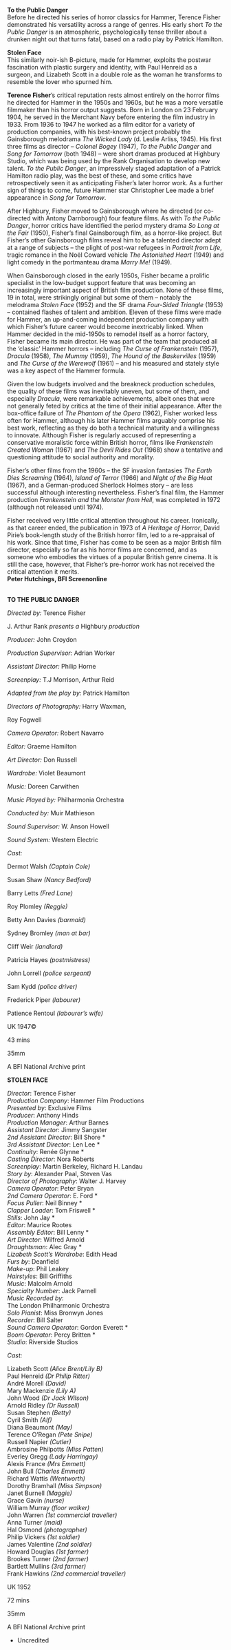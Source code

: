 
**To the Public Danger**  
Before he directed his series of horror classics for Hammer, Terence Fisher demonstrated his versatility across a range of genres. His early short _To the Public Danger_ is an atmospheric, psychologically tense thriller about a drunken night out that turns fatal, based on a radio play by Patrick Hamilton.

**Stolen Face**  
This similarly noir-ish B-picture, made for Hammer, exploits the postwar fascination with plastic surgery and identity, with Paul Henreid as a surgeon, and Lizabeth Scott in a double role as the woman he transforms to resemble the lover who spurned him.

**Terence Fisher**’s critical reputation rests almost entirely on the horror films he directed for Hammer in the 1950s and 1960s, but he was a more versatile filmmaker than his horror output suggests. Born in London on 23 February 1904, he served in the Merchant Navy before entering the film industry in 1933. From 1936 to 1947 he worked as a film editor for a variety of production companies, with his best-known project probably the Gainsborough melodrama _The Wicked Lady_ (d. Leslie Arliss, 1945). His first three films as director – _Colonel Bogey_ (1947), _To the Public Danger_ and _Song for Tomorrow_ (both 1948) – were short dramas produced at Highbury Studio, which was being used by the Rank Organisation to develop new talent. _To the Public Danger_, an impressively staged adaptation of a Patrick Hamilton radio play, was the best of these, and some critics have retrospectively seen it as anticipating Fisher’s later horror work. As a further sign of things to come, future Hammer star Christopher Lee made a brief appearance in _Song for Tomorrow_.

After Highbury, Fisher moved to Gainsborough where he directed (or co-directed with Antony Darnborough) four feature films. As with _To the Public Danger_, horror critics have identified the period mystery drama _So Long at the Fair_ (1950), Fisher’s final Gainsborough film, as a horror-like project. But Fisher’s other Gainsborough films reveal him to be a talented director adept at a range of subjects – the plight of post-war refugees in _Portrait from Life_, tragic romance in the Noël Coward vehicle _The Astonished Heart_ (1949) and light comedy in the portmanteau drama _Marry Me!_ (1949).

When Gainsborough closed in the early 1950s, Fisher became a prolific specialist in the low-budget support feature that was becoming an increasingly important aspect of British film production. None of these films, 19 in total, were strikingly original but some of them – notably the melodrama _Stolen Face_ (1952) and the SF drama _Four-Sided Triangle_ (1953) – contained flashes of talent and ambition. Eleven of these films were made for Hammer, an up-and-coming independent production company with which Fisher’s future career would become inextricably linked. When Hammer decided in the mid-1950s to remodel itself as a horror factory, Fisher became its main director. He was part of the team that produced all the ‘classic’ Hammer horrors – including _The Curse of Frankenstein_ (1957), _Dracula_ (1958), _The Mummy_ (1959), _The Hound of the Baskervilles_ (1959) and _The Curse of the Werewolf_ (1961) – and his measured and stately style was a key aspect of the Hammer formula.

Given the low budgets involved and the breakneck production schedules, the quality of these films was inevitably uneven, but some of them, and especially _Dracula_, were remarkable achievements, albeit ones that were not generally feted by critics at the time of their initial appearance. After the box-office failure of _The Phantom of the Opera_ (1962), Fisher worked less often for Hammer, although his later Hammer films arguably comprise his best work, reflecting as they do both a technical maturity and a willingness to innovate. Although Fisher is regularly accused of representing a conservative moralistic force within British horror, films like _Frankenstein Created Woman_ (1967) and _The Devil Rides Out_ (1968) show a tentative and questioning attitude to social authority and morality.

Fisher’s other films from the 1960s – the SF invasion fantasies _The Earth Dies Screaming_ (1964), _Island of Terror_ (1966) and _Night of the Big Heat_ (1967), and a German-produced Sherlock Holmes story – are less successful although interesting nevertheless. Fisher’s final film, the Hammer production _Frankenstein and the Monster from Hell_, was completed in 1972 (although not released until 1974).

Fisher received very little critical attention throughout his career. Ironically, as that career ended, the publication in 1973 of _A Heritage of Horror_, David Pirie’s book-length study of the British horror film, led to a re-appraisal of his work. Since that time, Fisher has come to be seen as a major British film director, especially so far as his horror films are concerned, and as someone who embodies the virtues of a popular British genre cinema. It is still the case, however, that Fisher’s pre-horror work has not received the critical attention it merits.  
**Peter Hutchings, BFI Screenonline**
<br><br>

**TO THE PUBLIC DANGER**<br>

_Directed by:_ Terence Fisher<br>

J. Arthur Rank _presents a_ Highbury _production_<br>

_Producer:_ John Croydon<br>

_Production Supervisor:_ Adrian Worker<br>

_Assistant Director:_ Philip Horne<br>

_Screenplay:_ T.J Morrison, Arthur Reid<br>

_Adapted from the play by:_ Patrick Hamilton<br>

_Directors of Photography:_ Harry Waxman,

Roy Fogwell<br>

_Camera Operator:_ Robert Navarro<br>

_Editor:_ Graeme Hamilton<br>

_Art Director:_ Don Russell<br>

_Wardrobe:_ Violet Beaumont<br>

_Music:_ Doreen Carwithen<br>

_Music Played by:_ Philharmonia Orchestra<br>

_Conducted by:_ Muir Mathieson<br>

_Sound Supervisor:_ W. Anson Howell

_Sound System:_ Western Electric

_Cast:_

Dermot Walsh _(Captain Cole)_

Susan Shaw _(Nancy Bedford)_

Barry Letts _(Fred Lane)_

Roy Plomley _(Reggie)_

Betty Ann Davies _(barmaid)_

Sydney Bromley _(man at bar)_

Cliff Weir _(landlord)_

Patricia Hayes _(postmistress)_

John Lorrell _(police sergeant)_

Sam Kydd _(police driver)_

Frederick Piper _(labourer)_

Patience Rentoul _(labourer’s wife)_

UK 1947©

43 mins

35mm

A BFI National Archive print

**STOLEN FACE**

_Director_: Terence Fisher  
_Production Company_: Hammer Film Productions  
_Presented by_: Exclusive Films  
_Producer_: Anthony Hinds  
_Production Manager_: Arthur Barnes  
_Assistant Director_: Jimmy Sangster  
_2nd Assistant Director_: Bill Shore *  
_3rd Assistant Director_: Len Lee *  
_Continuity_: Renée Glynne *  
_Casting Director_: Nora Roberts  
_Screenplay_: Martin Berkeley, Richard H. Landau  
_Story by_: Alexander Paal, Steven Vas  
_Director of Photography_: Walter J. Harvey  
_Camera Operator_: Peter Bryan  
_2nd Camera Operator_: E. Ford *  
_Focus Puller_: Neil Binney *  
_Clapper Loader_: Tom Friswell *  
_Stills_: John Jay *  
_Editor_: Maurice Rootes  
_Assembly Editor_: Bill Lenny *  
_Art Director_: Wilfred Arnold  
_Draughtsman_: Alec Gray *  
_Lizabeth Scott’s Wardrobe_: Edith Head  
_Furs by_: Deanfield  
_Make-up_: Phil Leakey  
_Hairstyles_: Bill Griffiths  
_Music_: Malcolm Arnold  
_Specialty Number_: Jack Parnell  
_Music Recorded by_:  
The London Philharmonic Orchestra  
_Solo Pianist_: Miss Bronwyn Jones  
_Recorder_: Bill Salter  
_Sound Camera Operator_: Gordon Everett *  
_Boom Operator_: Percy Britten *  
_Studio_: Riverside Studios

_Cast:_

Lizabeth Scott _(Alice Brent/Lily B)_  
Paul Henreid _(Dr Philip Ritter)_  
André Morell _(David)_  
Mary Mackenzie _(Lily A)_  
John Wood _(Dr Jack Wilson)_  
Arnold Ridley _(Dr Russell)_  
Susan Stephen _(Betty)_  
Cyril Smith _(Alf)_  
Diana Beaumont _(May)_  
Terence O’Regan _(Pete Snipe)_  
Russell Napier _(Cutler)_  
Ambrosine Philpotts _(Miss Patten)_  
Everley Gregg _(Lady Harringay)_  
Alexis France _(Mrs Emmett)_  
John Bull _(Charles Emmett)_  
Richard Wattis _(Wentworth)_  
Dorothy Bramhall _(Miss Simpson)_  
Janet Burnell _(Maggie)_  
Grace Gavin _(nurse)_  
William Murray _(floor walker)_  
John Warren _(1st commercial traveller)_  
Anna Turner _(maid)_  
Hal Osmond _(photographer)_  
Philip Vickers _(1st soldier)_  
James Valentine _(2nd soldier)_  
Howard Douglas _(1st farmer)_  
Brookes Turner _(2nd farmer)_  
Bartlett Mullins _(3rd farmer)_  
Frank Hawkins _(2nd commercial traveller)_

UK 1952

72 mins

35mm

A BFI National Archive print

* Uncredited
<!--stackedit_data:
eyJoaXN0b3J5IjpbMTM3MDI2MDg3Nl19
-->